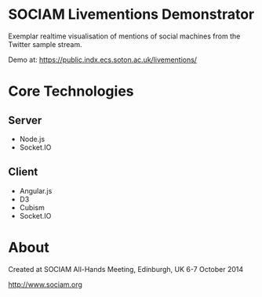 # SOCIAM Livementions Demonstrator


Exemplar realtime visualisation of mentions of social machines from the Twitter sample stream.

Demo at:
https://public.indx.ecs.soton.ac.uk/livementions/

# Core Technologies

## Server

* Node.js
* Socket.IO

## Client

* Angular.js
* D3
* Cubism
* Socket.IO

# About

Created at SOCIAM All-Hands Meeting, Edinburgh, UK 6-7 October 2014

http://www.sociam.org
